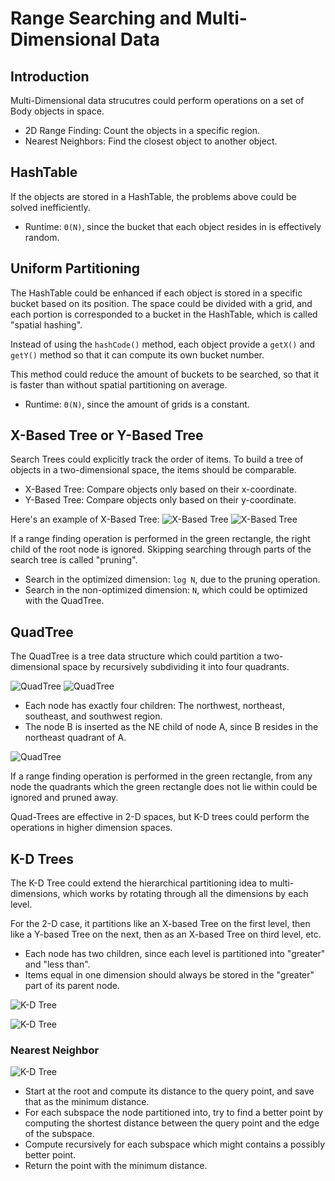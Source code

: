 # Range Searching and Multi-Dimensional Data

## Introduction

Multi-Dimensional data strucutres could perform operations on a set of Body objects in space.

* 2D Range Finding: Count the objects in a specific region.
* Nearest Neighbors: Find the closest object to another object.

## HashTable

If the objects are stored in a HashTable, the problems above could be solved inefficiently.

* Runtime: `Θ(N)`, since the bucket that each object resides in is effectively random.

## Uniform Partitioning

The HashTable could be enhanced if each object is stored in a specific bucket based on its position. The space could be divided with a grid, and each portion is corresponded to a bucket in the HashTable, which is called "spatial hashing".

Instead of using the `hashCode()` method, each object provide a `getX()` and `getY()` method so that it can compute its own bucket number.

This method could reduce the amount of buckets to be searched, so that it is faster than without spatial partitioning on average.

* Runtime: `Θ(N)`, since the amount of grids is a constant.

## X-Based Tree or Y-Based Tree

Search Trees could explicitly track the order of items. To build a tree of objects in a two-dimensional space, the items should be comparable.

* X-Based Tree: Compare objects only based on their x-coordinate.
* Y-Based Tree: Compare objects only based on their y-coordinate.

Here's an example of X-Based Tree: ![X-Based Tree](https://joshhug.gitbooks.io/hug61b/content/assets/Screen%20Shot%202019-03-15%20at%2011.40.56%20AM.png) ![X-Based Tree](https://joshhug.gitbooks.io/hug61b/content/assets/Screen%20Shot%202019-03-15%20at%2011.41.02%20AM.png)

If a range finding operation is performed in the green rectangle, the right child of the root node is ignored. Skipping searching through parts of the search tree is called "pruning".

* Search in the optimized dimension: `log N`, due to the pruning operation.
* Search in the non-optimized dimension: `N`, which could be optimized with the QuadTree.

## QuadTree

The QuadTree is a tree data structure which could partition a two-dimensional space by recursively subdividing it into four quadrants.

![QuadTree](https://joshhug.gitbooks.io/hug61b/content/assets/Screen%20Shot%202019-03-16%20at%201.33.04%20AM.png) ![QuadTree](https://joshhug.gitbooks.io/hug61b/content/assets/Screen%20Shot%202019-03-16%20at%201.33.08%20AM.png)

* Each node has exactly four children: The northwest, northeast, southeast, and southwest region.
* The node B is inserted as the NE child of node A, since B resides in the northeast quadrant of A.

![QuadTree](https://joshhug.gitbooks.io/hug61b/content/assets/Screen%20Shot%202019-03-16%20at%201.46.01%20AM.png)

If a range finding operation is performed in the green rectangle, from any node the quadrants which the green rectangle does not lie within could be ignored and pruned away.

Quad-Trees are effective in 2-D spaces, but K-D trees could perform the operations in higher dimension spaces.

## K-D Trees

The K-D Tree could extend the hierarchical partitioning idea to multi-dimensions, which works by rotating through all the dimensions by each level.

For the 2-D case, it partitions like an X-based Tree on the first level, then like a Y-based Tree on the next, then as an X-based Tree on third level, etc.

* Each node has two children, since each level is partitioned into "greater" and "less than".
* Items equal in one dimension should always be stored in the "greater" part of its parent node.

![K-D Tree](https://joshhug.gitbooks.io/hug61b/content/assets/Screen%20Shot%202019-03-16%20at%205.33.01%20PM.png)

![K-D Tree](https://joshhug.gitbooks.io/hug61b/content/assets/Screen%20Shot%202019-03-16%20at%201.57.42%20AM.png)

### Nearest Neighbor

![K-D Tree](https://joshhug.gitbooks.io/hug61b/content/assets/Screen%20Shot%202019-03-16%20at%205.42.50%20PM.png)

* Start at the root and compute its distance to the query point, and save that as the minimum distance.
* For each subspace the node partitioned into, try to find a better point by computing the shortest distance between the query point and the edge of the subspace.
* Compute recursively for each subspace which might contains a possibly better point.
* Return the point with the minimum distance.

